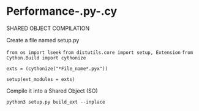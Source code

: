 # Performance-.py-.cy

SHARED OBJECT COMPILATION

Create a file named setup.py

`from os import lseek`
`from distutils.core import setup, Extension`
`from Cython.Build import cythonize`

`exts = (cythonize("*File_name*.pyx"))`

`setup(ext_modules = exts)`

Compile it into a Shared Object (SO)

`python3 setup.py build_ext --inplace`
